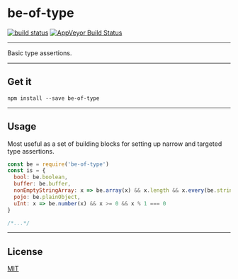 # be-of-type

[![build status](http://img.shields.io/travis/chiefbiiko/be-of-type.svg?style=flat)](http://travis-ci.org/chiefbiiko/be-of-type) [![AppVeyor Build Status](https://ci.appveyor.com/api/projects/status/github/chiefbiiko/be-of-type?branch=master&svg=true)](https://ci.appveyor.com/project/chiefbiiko/be-of-type)

***

Basic type assertions.

***

## Get it

```
npm install --save be-of-type
```

***

## Usage

Most useful as a set of building blocks for setting up narrow and targeted type assertions.

```js
const be = require('be-of-type')
const is = {
  bool: be.boolean,
  buffer: be.buffer,
  nonEmptyStringArray: x => be.array(x) && x.length && x.every(be.string),
  pojo: be.plainObject,
  uInt: x => be.number(x) && x >= 0 && x % 1 === 0
}

/*...*/
```

***

## License

[MIT](./license.md)